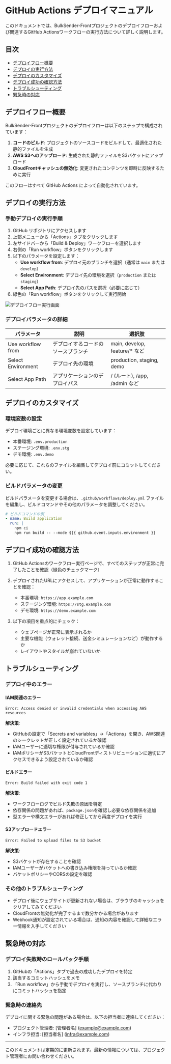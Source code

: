 # GitHub Actions デプロイマニュアル

このドキュメントでは、BulkSender-Frontプロジェクトのデプロイフローおよび関連するGitHub Actionsワークフローの実行方法について詳しく説明します。

## 目次

- [デプロイフロー概要](#デプロイフロー概要)
- [デプロイの実行方法](#デプロイの実行方法)
- [デプロイのカスタマイズ](#デプロイのカスタマイズ)
- [デプロイ成功の確認方法](#デプロイ成功の確認方法)
- [トラブルシューティング](#トラブルシューティング)
- [緊急時の対応](#緊急時の対応)

## デプロイフロー概要

BulkSender-Frontプロジェクトのデプロイフローは以下のステップで構成されています：

1. **コードのビルド**: プロジェクトのソースコードをビルドして、最適化された静的ファイルを生成
2. **AWS S3へのアップロード**: 生成された静的ファイルをS3バケットにアップロード
3. **CloudFrontキャッシュの無効化**: 変更されたコンテンツを即時に反映するために実行

このフローはすべて GitHub Actions によって自動化されています。

## デプロイの実行方法

### 手動デプロイの実行手順

1. GitHub リポジトリにアクセスします
2. 上部メニューから「Actions」タブをクリックします
3. 左サイドバーから「Build & Deploy」ワークフローを選択します
4. 右側の「Run workflow」ボタンをクリックします
5. 以下のパラメータを設定します：
   - **Use workflow from**: デプロイ元のブランチを選択（通常は `main` または `develop`）
   - **Select Environment**: デプロイ先の環境を選択（`production` または `staging`）
   - **Select App Path**: デプロイ先のパスを選択（必要に応じて）
6. 緑色の「Run workflow」ボタンをクリックして実行開始

![デプロイフロー実行画面](../../../assets/images/deploy-workflow.png)

### デプロイパラメータの詳細

| パラメータ | 説明 | 選択肢 |
|----------|------|-------|
| Use workflow from | デプロイするコードのソースブランチ | main, develop, feature/* など |
| Select Environment | デプロイ先の環境 | production, staging, demo |
| Select App Path | アプリケーションのデプロイパス | / (ルート), /app, /admin など |

## デプロイのカスタマイズ

### 環境変数の設定

デプロイ環境ごとに異なる環境変数を設定しています：

- 本番環境: `.env.production`
- ステージング環境: `.env.stg`
- デモ環境: `.env.demo`

必要に応じて、これらのファイルを編集してデプロイ前にコミットしてください。

### ビルドパラメータの変更

ビルドパラメータを変更する場合は、`.github/workflows/deploy.yml` ファイルを編集し、ビルドコマンドやその他のパラメータを調整してください。

```yaml
# ビルドコマンドの例
- name: Build application
  run: |
    npm ci
    npm run build -- --mode ${{ github.event.inputs.environment }}
```

## デプロイ成功の確認方法

1. GitHub Actionsのワークフロー実行ページで、すべてのステップが正常に完了したことを確認（緑色のチェックマーク）
2. デプロイされたURLにアクセスして、アプリケーションが正常に動作することを確認：
   - 本番環境: `https://app.example.com`
   - ステージング環境: `https://stg.example.com`
   - デモ環境: `https://demo.example.com`

3. 以下の項目を重点的にチェック：
   - ウェブページが正常に表示されるか
   - 主要な機能（ウォレット接続、送金シミュレーションなど）が動作するか
   - レイアウトやスタイルが崩れていないか

## トラブルシューティング

### デプロイ中のエラー

#### IAM関連のエラー
```
Error: Access denied or invalid credentials when accessing AWS resources
```

**解決策**:
- GitHubの設定で「Secrets and variables」→「Actions」を開き、AWS関連のシークレットが正しく設定されているか確認
- IAMユーザーに適切な権限が付与されているか確認
- IAMポリシーがS3バケットとCloudFrontディストリビューションに適切にアクセスできるよう設定されているか確認

#### ビルドエラー
```
Error: Build failed with exit code 1
```

**解決策**:
- ワークフローログでビルド失敗の原因を特定
- 依存関係の問題があれば、`package.json`を確認し必要な依存関係を追加
- 型エラーや構文エラーがあれば修正してから再度デプロイを実行

#### S3アップロードエラー
```
Error: Failed to upload files to S3 bucket
```

**解決策**:
- S3バケットが存在することを確認
- IAMユーザーがバケットへの書き込み権限を持っているか確認
- バケットポリシーやCORSの設定を確認

### その他のトラブルシューティング

- デプロイ後にウェブサイトが更新されない場合は、ブラウザのキャッシュをクリアしてみてください
- CloudFrontの無効化が完了するまで数分かかる場合があります
- Webhook通知が設定されている場合は、通知の内容を確認して詳細なエラー情報を入手してください

## 緊急時の対応

### デプロイ失敗時のロールバック手順

1. GitHubの「Actions」タブで過去の成功したデプロイを特定
2. 該当するコミットハッシュをメモ
3. 「Run workflow」から手動でデプロイを実行し、ソースブランチに代わりにコミットハッシュを指定

### 緊急時の連絡先

デプロイに関する緊急の問題がある場合は、以下の担当者に連絡してください：

- プロジェクト管理者: [管理者名] (example@example.com)
- インフラ担当: [担当者名] (infra@example.com)

---

このドキュメントは定期的に更新されます。最新の情報については、プロジェクト管理者にお問い合わせください。
